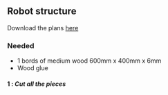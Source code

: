 ## Robot structure

Download the plans [here]()

### Needed

* 1 bords of medium wood 600mm x 400mm x 6mm
* Wood glue

#### 1 : _Cut all the pieces_